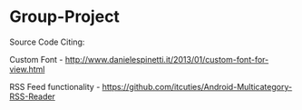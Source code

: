 Group-Project
=============
Source Code Citing:

Custom Font - http://www.danielespinetti.it/2013/01/custom-font-for-view.html

RSS Feed functionality - https://github.com/itcuties/Android-Multicategory-RSS-Reader
